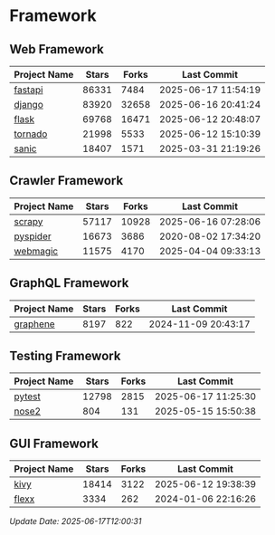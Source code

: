 # Framework

## Web Framework
| Project Name | Stars | Forks | Last Commit |
| ------------ | ----- | ----- | ----------- |
| [fastapi](https://github.com/fastapi/fastapi) | 86331 | 7484 | 2025-06-17 11:54:19 |
| [django](https://github.com/django/django) | 83920 | 32658 | 2025-06-16 20:41:24 |
| [flask](https://github.com/pallets/flask) | 69768 | 16471 | 2025-06-12 20:48:07 |
| [tornado](https://github.com/tornadoweb/tornado) | 21998 | 5533 | 2025-06-12 15:10:39 |
| [sanic](https://github.com/sanic-org/sanic) | 18407 | 1571 | 2025-03-31 21:19:26 |

## Crawler Framework
| Project Name | Stars | Forks | Last Commit |
| ------------ | ----- | ----- | ----------- |
| [scrapy](https://github.com/scrapy/scrapy) | 57117 | 10928 | 2025-06-16 07:28:06 |
| [pyspider](https://github.com/binux/pyspider) | 16673 | 3686 | 2020-08-02 17:34:20 |
| [webmagic](https://github.com/code4craft/webmagic) | 11575 | 4170 | 2025-04-04 09:33:13 |

## GraphQL Framework
| Project Name | Stars | Forks | Last Commit |
| ------------ | ----- | ----- | ----------- |
| [graphene](https://github.com/graphql-python/graphene) | 8197 | 822 | 2024-11-09 20:43:17 |

## Testing Framework
| Project Name | Stars | Forks | Last Commit |
| ------------ | ----- | ----- | ----------- |
| [pytest](https://github.com/pytest-dev/pytest) | 12798 | 2815 | 2025-06-17 11:25:30 |
| [nose2](https://github.com/nose-devs/nose2) | 804 | 131 | 2025-05-15 15:50:38 |

## GUI Framework
| Project Name | Stars | Forks | Last Commit |
| ------------ | ----- | ----- | ----------- |
| [kivy](https://github.com/kivy/kivy) | 18414 | 3122 | 2025-06-12 19:38:39 |
| [flexx](https://github.com/flexxui/flexx) | 3334 | 262 | 2024-01-06 22:16:26 |

*Update Date: 2025-06-17T12:00:31*